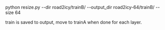 python resize.py --dir road2icy/trainB/ --output_dir road2icy-64/trainB/ --size 64

train is saved to output, move to trainA when done for each layer.
